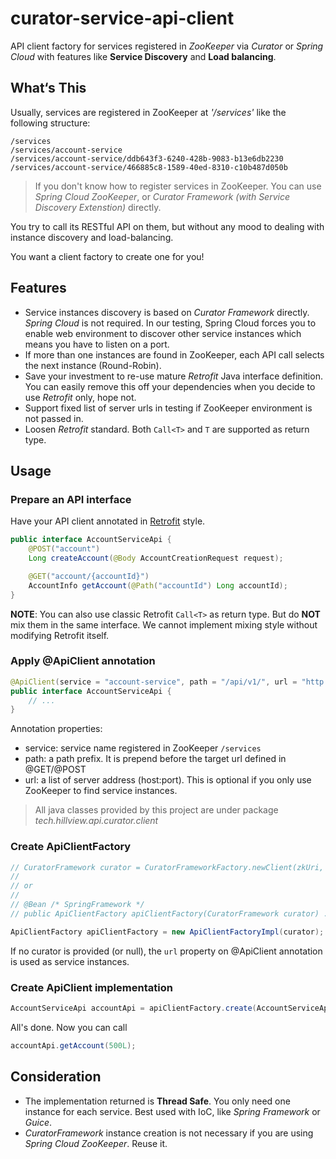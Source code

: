 # curator-service-api-client

API client factory for services registered in *ZooKeeper* via *Curator* or *Spring Cloud* with features like **Service Discovery** and **Load balancing**.

## What‘s This

Usually, services are registered in ZooKeeper at *'/services'* like the following structure:

```
/services
/services/account-service
/services/account-service/ddb643f3-6240-428b-9083-b13e6db2230
/services/account-service/466885c8-1589-40ed-8310-c10b487d050b
```

> If you don't know how to register services in ZooKeeper. You can use *Spring Cloud ZooKeeper*, or *Curator Framework (with Service Discovery Extenstion)* directly.

You try to call its RESTful API on them, but without any mood to dealing with instance discovery and load-balancing.

You want a client factory to create one for you!


## Features

* Service instances discovery is based on *Curator Framework* directly. *Spring Cloud* is not required. In our testing, Spring Cloud forces you to enable web environment to discover other service instances which means you have to listen on a port.
* If more than one instances are found in ZooKeeper, each API call selects the next instance (Round-Robin).
* Save your investment to re-use mature *Retrofit* Java interface definition. You can easily remove this off your dependencies when you decide to use *Retrofit* only, hope not.
* Support fixed list of server urls in testing if ZooKeeper environment is not passed in.
* Loosen *Retrofit* standard. Both `Call<T>` and `T` are supported as return type.

## Usage

### Prepare an API interface

Have your API client annotated in [Retrofit](https://square.github.io/retrofit/) style.

```java
public interface AccountServiceApi {
    @POST("account")
    Long createAccount(@Body AccountCreationRequest request);

    @GET("account/{accountId}")
    AccountInfo getAccount(@Path("accountId") Long accountId);
}
```

**NOTE**: You can also use classic Retrofit `Call<T>` as return type. But do **NOT** mix them in the same interface. We cannot implement mixing style without modifying Retrofit itself.

### Apply @ApiClient annotation

```java
@ApiClient(service = "account-service", path = "/api/v1/", url = "http://localhost:8080")
public interface AccountServiceApi {
    // ...
}
```

Annotation properties:

* service: service name registered in ZooKeeper `/services`
* path: a path prefix. It is prepend before the target url defined in @GET/@POST
* url: a list of server address (host:port). This is optional if you only use ZooKeeper to find service instances.

> All java classes provided by this project are under package *tech.hillview.api.curator.client*

### Create ApiClientFactory

```java
// CuratorFramework curator = CuratorFrameworkFactory.newClient(zkUri, ...);
//
// or
//
// @Bean /* SpringFramework */
// public ApiClientFactory apiClientFactory(CuratorFramework curator) ...

ApiClientFactory apiClientFactory = new ApiClientFactoryImpl(curator);
```

If no curator is provided (or null), the ```url``` property on @ApiClient annotation is used as service instances.

### Create ApiClient implementation

```java
AccountServiceApi accountApi = apiClientFactory.create(AccountServiceApi.class);
```

All's done. Now you can call

```java
accountApi.getAccount(500L);
```

## Consideration

* The implementation returned is **Thread Safe**. You only need one instance for each service. Best used with IoC, like *Spring Framework* or *Guice*.
* *CuratorFramework* instance creation is not necessary if you are using *Spring Cloud ZooKeeper*. Reuse it.
